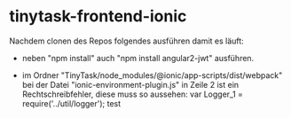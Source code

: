 # tinytask-frontend-ionic

Nachdem clonen des Repos folgendes ausführen damit es läuft:

- neben "npm install" auch "npm install angular2-jwt" ausführen.

- im Ordner "TinyTask/node_modules/@ionic/app-scripts/dist/webpack" bei der Datei "ionic-environment-plugin.js" in Zeile 2 ist ein Rechtschreibfehler, diese muss so aussehen: var Logger_1 = require('../util/logger');
test
